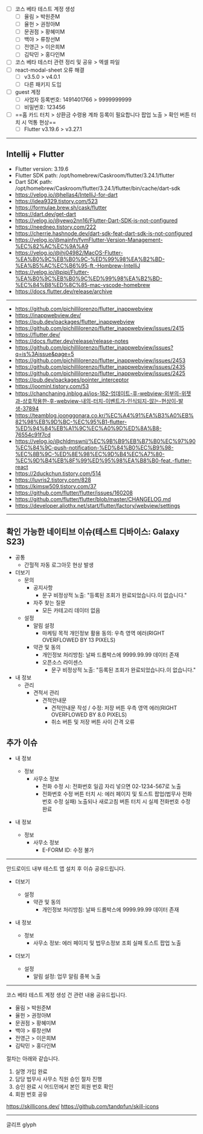 - [ ] 코스 베타 테스트 계정 생성
	- [ ] 율림 > 박원준M
	- [ ] 율헌 > 권정아M
	- [ ] 문권점 > 황혜미M
	- [ ] 백야 > 류창선M
	- [ ] 전영근 > 이은희M
	- [ ] 김탁민 > 홍다인M
- [ ] 코스 베타 테스터 관련 정리 및 공유 > 엑셀 파일
- [ ] react-modal-sheet 오류 해결
	- [ ] v3.5.0 > v4.0.1
	- [ ] 다른 패키지 도입
- [ ] guest 계정
	- [ ] 사업자 등록번호: 1491401766 > 9999999999
	- [ ] 비밀번호: 123456
- [ ] ==홈 카드 터치 > 상환금 수령용 계좌 등록이 필요합니다 팝업 노출 > 확인 버튼 터치 시 먹통 현상==
	- [ ] Flutter v3.19.6 > v3.27.1

***
## Intellij + Flutter
- Flutter version: 3.19.6
- Flutter SDK path: /opt/homebrew/Caskroom/flutter/3.24.1/flutter
- Dart SDK path: /opt/homebrew/Caskroom/flutter/3.24.1/flutter/bin/cache/dart-sdk
- https://velog.io/@hellas4/IntelliJ-for-dart
- https://idea9329.tistory.com/523
- https://formulae.brew.sh/cask/flutter
- https://dart.dev/get-dart
- https://velog.io/@yewo2nn16/Flutter-Dart-SDK-is-not-configured
- https://needneo.tistory.com/222
- https://cherrie.hashnode.dev/dart-sdk-feat-dart-sdk-is-not-configured
- https://velog.io/@mainfn/fvmFlutter-Version-Management-%EC%82%AC%EC%9A%A9
- https://velog.io/@ihj04982/MacOS-Flutter-%EA%B0%9C%EB%B0%9C-%ED%99%98%EA%B2%BD-%EA%B5%AC%EC%B6%95-ft.-Hombrew-IntelliJ
- https://velog.io/@pipi/Flutter-%EA%B0%9C%EB%B0%9C%ED%99%98%EA%B2%BD-%EC%84%B8%ED%8C%85-mac-vscode-homebrew
- https://docs.flutter.dev/release/archive
***
- https://github.com/pichillilorenzo/flutter_inappwebview
- https://inappwebview.dev/
- https://pub.dev/packages/flutter_inappwebview
- https://github.com/pichillilorenzo/flutter_inappwebview/issues/2415
- https://flutter.dev/
- https://docs.flutter.dev/release/release-notes
- https://github.com/pichillilorenzo/flutter_inappwebview/issues?q=is%3Aissue&page=5
- https://github.com/pichillilorenzo/flutter_inappwebview/issues/2453
- https://github.com/pichillilorenzo/flutter_inappwebview/issues/2435
- https://github.com/pichillilorenzo/flutter_inappwebview/issues/2425
- https://pub.dev/packages/pointer_interceptor
- https://joominl.tistory.com/53
- https://chanchaning.inblog.ai/ios-182-업데이트-후-webview-외부의-위젯과-상호작용한-후-webview-내의-터치-이벤트가-인식되지-않는-현상이-발생-37894
- https://teamblog.joonggonara.co.kr/%EC%A4%91%EA%B3%A0%EB%82%98%EB%9D%BC-%EC%95%B1-flutter-%ED%94%84%EB%A1%9C%EC%A0%9D%ED%8A%B8-76554c91f7cd
- https://velog.io/@chldmswnl/%EC%9B%B9%EB%B7%B0%EC%97%90%EC%84%9C-push-notification-%ED%84%B0%EC%B9%98-%EC%8B%9C-%ED%8E%98%EC%9D%B4%EC%A7%80-%EC%9D%B4%EB%8F%99%ED%95%98%EA%B8%B0-feat.-flutter-react
- https://2duckchun.tistory.com/514
- https://luvris2.tistory.com/828
- https://kimsw509.tistory.com/37
- https://github.com/flutter/flutter/issues/160208
- https://github.com/flutter/flutter/blob/master/CHANGELOG.md
- https://developer.aliothx.net/start/flutter/factory/webview/settings
***
## 확인 가능한 네이티브 이슈(테스트 디바이스: Galaxy S23)
- 공통
	- 간헐적 자동 로그아웃 현상 발생
- 더보기
	- 문의
		- 공지사항
			- 문구 비정상적 노출: "등록된 조회가 완료되었습니다.이 없습니다."
		- 자주 찾는 질문
			- 모든 카테고리 데이터 없음
	- 설정
		- 알림 설정
			- 마케팅 목적 개인정보 활용 동의: 우측 영역 에러(RIGHT OVERFLOWED BY 13 PIXELS)
		- 약관 및 동의
			- 개인정보 처리방침: 날짜 드롭박스에 9999.99.99 데이터 존재
			- 오픈소스 라이센스
				- 문구 비정상적 노출: "등록된 조회가 완료되었습니다.이 없습니다."
- 내 정보
	- 관리
		- 견적서 관리
			- 견적안내문
				- 견적안내문 작성 / 수정: 저장 버튼 우측 영역 에러(RIGHT OVERFLOWED BY 8.0 PIXELS)
				- 취소 버튼 및 저장 버튼 사이 간격 오류
## 추가 이슈
- 내 정보
	- 정보
		- 사무소 정보
			- 전화 수정 시: 전화번호 일곱 자리 넣으면 02-1234-567로 노출
			- 전화번호 수정 버튼 터치 시: 에러 페이지 및 토스트 팝업(법무사 전화번호 수정 실패) 노출되나 새로고침 버튼 터치 시 실제 전화번호 수정 완료

- 내 정보
	- 정보
		- 사무소 정보
			- E-FORM ID: 수정 불가

***
안드로이드 내부 테스트 앱 설치 후 이슈 공유드립니다.

- 더보기
	- 설정
		- 약관 및 동의
			- 개인정보 처리방침: 날짜 드롭박스에 9999.99.99 데이터 존재

- 내 정보
	- 정보
		- 사무소 정보: 에러 페이지 및 법무소정보 조회 실패 토스트 팝업 노출

- 더보기
	- 설정
		- 알림 설정: 업무 알림 중복 노출


***

코스 베타 테스트 계정 생성 건 관련 내용 공유드립니다.
- 율림 > 박원준M
- 율헌 > 권정아M
- 문권점 > 황혜미M
- 백야 > 류창선M
- 전영근 > 이은희M
- 김탁민 > 홍다인M

절차는 아래와 같습니다.
1. 실명 가입 완료
2. 담당 법무사 사무소 직원 승인 절차 진행 
3. 승인 완료 시 어드민에서 본인 회원 번호 확인
4. 회원 번호 공유

https://skillicons.dev/
https://github.com/tandpfun/skill-icons
***


글리프 glyph